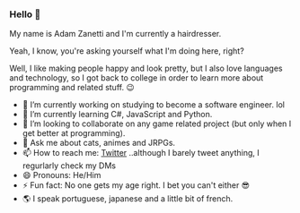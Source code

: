 ### Hello 👋
My name is Adam Zanetti and I'm currently a hairdresser. 

Yeah, I know, you're asking yourself what I'm doing here, right?

Well, I like making people happy and look pretty, but I also love languages and technology, so I got back to college in order to learn more about programming and related stuff. :wink:


- 🔭 I’m currently working on studying to become a software engineer. lol
- 🌱 I’m currently learning C#, JavaScript and Python.
- 👯 I’m looking to collaborate on any game related project (but only when I get better at programming).
- 💬 Ask me about cats, animes and JRPGs.
- 📫 How to reach me: [Twitter](https://mobile.twitter.com/_justfakeit) ..although I barely tweet anything, I regurlarly check my DMs 
- 😄 Pronouns: He/Him
- ⚡ Fun fact: No one gets my age right. I bet you can't either :sunglasses:
- 🌎 I speak portuguese, japanese and a little bit of french.
